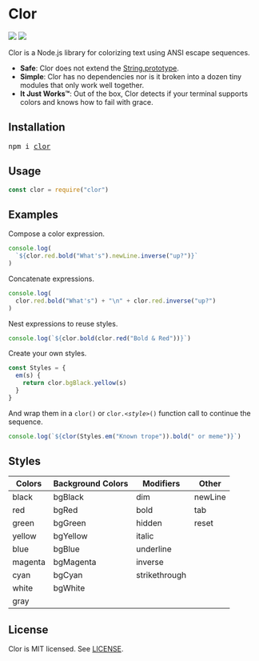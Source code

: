 # Clor
[![](http://img.shields.io/travis/jbucaran/clor.svg)](https://travis-ci.org/jbucaran/clor)
[![](https://img.shields.io/npm/v/clor.svg)](https://www.npmjs.org/package/clor)

Clor is a Node.js library for colorizing text using ANSI escape sequences.

* **Safe**: Clor does not extend the [String.prototype](https://developer.mozilla.org/en-US/docs/Web/JavaScript/Reference/Global_Objects/String/prototype).
* **Simple**: Clor has no dependencies nor is it broken into a dozen tiny modules that only work well together.
* **It Just Works™**: Out of the box, Clor detects if your terminal supports colors and knows how to fail with grace.

## Installation
<pre>
npm i <a href="https://www.npmjs.com/package/clor">clor</a>
</pre>

## Usage

```jsx
const clor = require("clor")
```

## Examples

Compose a color expression.

```jsx
console.log(
  `${clor.red.bold("What's").newLine.inverse("up?")}`
)
```

Concatenate expressions.

```jsx
console.log(
  clor.red.bold("What's") + "\n" + clor.red.inverse("up?")
)
```

Nest expressions to reuse styles.

```jsx
console.log(`${clor.bold(clor.red("Bold & Red"))}`)
```

Create your own styles.

```jsx
const Styles = {
  em(s) {
    return clor.bgBlack.yellow(s)
  }
}
```

And wrap them in a `clor()` or <code>clor.<em>\<style\></em>()</code> function call to continue the sequence.

```jsx
console.log(`${clor(Styles.em("Known trope")).bold(" or meme")}`)
```

## Styles
| Colors  | Background Colors | Modifiers     | Other   |
|---------|-------------------|---------------|---------|
| black   | bgBlack           | dim           | newLine |
| red     | bgRed             | bold          | tab     |
| green   | bgGreen           | hidden        | reset   |
| yellow  | bgYellow          | italic        |         |
| blue    | bgBlue            | underline     |         |
| magenta | bgMagenta         | inverse       |         |
| cyan    | bgCyan            | strikethrough |         |
| white   | bgWhite           |               |         |
| gray    |                   |               |         |

## License

Clor is MIT licensed. See [LICENSE](LICENSE.md).
